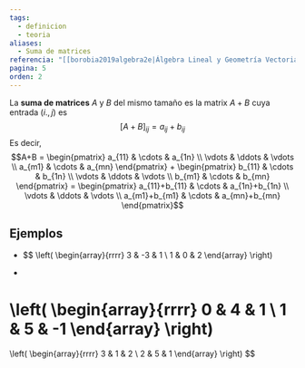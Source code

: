 ```yaml
---
tags:
  - definicion
  - teoria
aliases:
  - Suma de matrices
referencia: "[[borobia2019algebra2e|Álgebra Lineal y Geometría Vectorial (2a ed)]]"
pagina: 5
orden: 2
---
```

La **suma de matrices** $A$ y $B$ del mismo tamaño es la matrix $A+B$ cuya entrada $(i.,j)$ es
$$[A+B]_{ij} = a_{ij} + b_{ij}$$
Es decir,
$$A+B = \begin{pmatrix} a_{11} & \cdots & a_{1n} \\ \vdots & \ddots & \vdots \\ a_{m1} & \cdots & a_{mn} \end{pmatrix} + \begin{pmatrix} b_{11} & \cdots & b_{1n} \\ \vdots & \ddots & \vdots \\ b_{m1} & \cdots & b_{mn} \end{pmatrix} = \begin{pmatrix} a_{11}+b_{11} & \cdots & a_{1n}+b_{1n} \\ \vdots & \ddots & \vdots \\ a_{m1}+b_{m1} & \cdots & a_{mn}+b_{mn} \end{pmatrix}$$

## Ejemplos
- $$
\left(
\begin{array}{rrrr}
3 & -3 & 1 \\
1 & 0  & 2
\end{array}
\right)
+
\left(
\begin{array}{rrrr}
0 & 4 & 1 \\
1 & 5 & -1
\end{array}
\right)
=
\left(
\begin{array}{rrrr}
3 & 1 & 2 \\
2 & 5 & 1
\end{array}
\right)
$$


